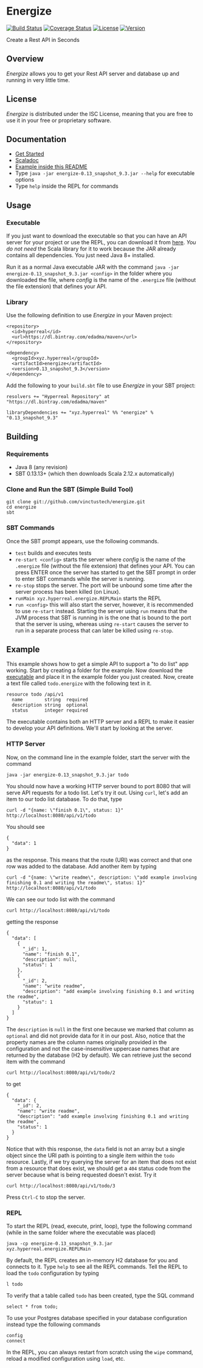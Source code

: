 # Energize

[![Build Status](https://travis-ci.org/vinctustech/energize.svg?branch=master)](https://travis-ci.org/vinctustech/energize)
[![Coverage Status](https://coveralls.io/repos/github/vinctustech/energize/badge.svg?branch=master)](https://coveralls.io/github/vinctustech/energize?branch=master)
[![License](https://img.shields.io/badge/license-ISC-blue.svg)](https://github.com/vinctustech/energize/blob/master/LICENSE)
[![Version](https://img.shields.io/badge/latest_release-v0.13_snapshot_9.3-orange.svg)](https://github.com/vinctustech/energize/releases/tag/v0.13_snapshot_9.3)

Create a Rest API in Seconds

Overview
--------

*Energize* allows you to get your Rest API server and database up and running in very little time.


License
-------

*Energize* is distributed under the ISC License, meaning that you are free to use it in your free or proprietary software.


Documentation
-------------

- [Get Started](http://vinctustech.github.io/energize)
- [Scaladoc](http://vinctustech.github.io/energize/api)
- [Example inside this README](http://github.com/vinctustech/energize#example)
- Type `java -jar energize-0.13_snapshot_9.3.jar --help` for executable options
- Type `help` inside the REPL for commands


Usage
-----

### Executable

If you just want to download the executable so that you can have an API server for your project or use the REPL, you can download it from [here](https://dl.bintray.com/edadma/generic/energize-0.13_snapshot_9.3.jar). *You do not need* the Scala library for it to work because the JAR already contains all dependencies. You just need Java 8+ installed.

Run it as a normal Java executable JAR with the command `java -jar energize-0.13_snapshot_9.3.jar <config>` in the folder where you downloaded the file, where *config* is the name of the `.energize` file (without the file extension) that defines your API.

### Library

Use the following definition to use *Energize* in your Maven project:

	<repository>
	  <id>hyperreal</id>
	  <url>https://dl.bintray.com/edadma/maven</url>
	</repository>
	 
	<dependency>
	  <groupId>xyz.hyperreal</groupId>
	  <artifactId>energize</artifactId>
	  <version>0.13_snapshot_9.3</version>
	</dependency>
	
Add the following to your `build.sbt` file to use *Energize* in your SBT project:

    resolvers += "Hyperreal Repository" at "https://dl.bintray.com/edadma/maven"
	 
    libraryDependencies += "xyz.hyperreal" %% "energize" % "0.13_snapshot_9.3"


Building
--------

### Requirements

- Java 8 (any revision)
- SBT 0.13.13+ (which then downloads Scala 2.12.x automatically)

### Clone and Run the SBT (Simple Build Tool)

	git clone git://github.com/vinctustech/energize.git
	cd energize
	sbt
  
### SBT Commands

Once the SBT prompt appears, use the following commands.

- `test` builds and executes tests
- `re-start <config>` starts the server where *config* is the name of the `.energize` file (without the file extension) that defines your API. You can press ENTER once the server has started to get the SBT prompt in order to enter SBT commands while the server is running.
- `re-stop` stops the server. The port will be unbound some time after the server process has been killed (on Linux).
- `runMain xyz.hyperreal.energize.REPLMain` starts the REPL
- `run <config>` this will also start the server, however, it is recommended to use `re-start` instead. Starting the server using `run` means that the JVM process that SBT is running in is the one that is bound to the port that the server is using, whereas using `re-start` causes the server to run in a separate process that can later be killed using `re-stop`.


Example
-------

This example shows how to get a simple API to support a "to do list" app working. Start by creating a folder for the example. Now download the [executable](https://dl.bintray.com/edadma/generic/energize-0.13_snapshot_9.3.jar) and place it in the example folder you just created. Now, create a text file called `todo.energize` with the following text in it.

	resource todo /api/v1
	  name        string  required
	  description string  optional
	  status      integer required

The executable contains both an HTTP server and a REPL to make it easier to develop your API definitions. We'll start by looking at the server.


### HTTP Server

Now, on the command line in the example folder, start the server with the command

    java -jar energize-0.13_snapshot_9.3.jar todo
  
You should now have a working HTTP server bound to port 8080 that will serve API requests for a todo list. Let's try it out. Using `curl`, let's add an item to our todo list database. To do that, type

	curl -d "{name: \"finish 0.1\", status: 1}" http://localhost:8080/api/v1/todo

You should see

	{
	  "data": 1
	}

as the response. This means that the route (URI) was correct and that one row was added to the database. Add another item by typing

	curl -d "{name: \"write readme\", description: \"add example involving finishing 0.1 and writing the readme\", status: 1}" http://localhost:8080/api/v1/todo

We can see our todo list with the command

	curl http://localhost:8080/api/v1/todo
  
getting the response

	{
	  "data": [
	    {
	      "_id": 1,
	      "name": "finish 0.1",
	      "description": null,
	      "status": 1
	    },
	    {
	      "_id": 2,
	      "name": "write readme",
	      "description": "add example involving finishing 0.1 and writing the readme",
	      "status": 1
	    }
	  ]
	}

The `description` is `null` in the first one because we marked that column as `optional` and did not provide data for it in our post. Also, notice that the property names are the column names originally provided in the configuration and not the case-insensitive uppercase names that are returned by the database (H2 by default). We can retrieve just the second item with the command

	curl http://localhost:8080/api/v1/todo/2
  
to get

	{
	  "data": {
	    "_id": 2,
	    "name": "write readme",
	    "description": "add example involving finishing 0.1 and writing the readme",
	    "status": 1
	  }
	}

Notice that with this response, the `data` field is not an array but a single object since the URI path is pointing to a single item within the `todo` resource.  Lastly, if we try querying the server for an item that does not exist from a resource that does exist, we should get a `404` status code from the server because what is being requested doesn't exist. Try it

    curl http://localhost:8080/api/v1/todo/3

Press `Ctrl-C` to stop the server.


### REPL

To start the REPL (read, execute, print, loop), type the following command (while in the same folder where the executable was placed)

	java -cp energize-0.13_snapshot_9.3.jar xyz.hyperreal.energize.REPLMain
  
By default, the REPL creates an in-memory H2 database for you and connects to it. Type `help` to see all the REPL commands. Tell the REPL to load the `todo` configuration by typing

	l todo
  
To verify that a table called `todo` has been created, type the SQL command

	select * from todo;
  
To use your Postgres database specified in your database configuration instead type the following commands

	config
	connect
  
In the REPL, you can always restart from scratch using the `wipe` command, reload a modified configuration using `load`, etc.
